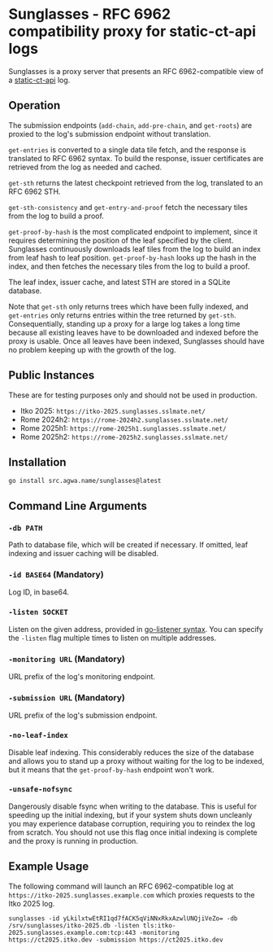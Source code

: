 # Sunglasses - RFC 6962 compatibility proxy for static-ct-api logs

Sunglasses is a proxy server that presents an RFC 6962-compatible view of a [static-ct-api](https://github.com/C2SP/C2SP/blob/main/static-ct-api.md) log.

## Operation

The submission endpoints (`add-chain`, `add-pre-chain`, and `get-roots`) are proxied to the log's submission endpoint without translation.

`get-entries` is converted to a single data tile fetch, and the response is translated to RFC 6962 syntax.  To build the response, issuer certificates are retrieved from the log as needed and cached.

`get-sth` returns the latest checkpoint retrieved from the log, translated to an RFC 6962 STH.

`get-sth-consistency` and `get-entry-and-proof` fetch the necessary tiles from the log to build a proof.

`get-proof-by-hash` is the most complicated endpoint to implement, since it requires determining the position of the leaf specified by the client.  Sunglasses continuously downloads leaf tiles from the log to build an index from leaf hash to leaf position.  `get-proof-by-hash` looks up the hash in the index, and then fetches the necessary tiles from the log to build a proof.

The leaf index, issuer cache, and latest STH are stored in a SQLite database.

Note that `get-sth` only returns trees which have been fully indexed, and `get-entries` only returns entries within the tree returned by `get-sth`.  Consequentially, standing up a proxy for a large log takes a long time because all existing leaves have to be downloaded and indexed before the proxy is usable.  Once all leaves have been indexed, Sunglasses should have no problem keeping up with the growth of the log.

## Public Instances

These are for testing purposes only and should not be used in production.

* Itko 2025: `https://itko-2025.sunglasses.sslmate.net/`
* Rome 2024h2: `https://rome-2024h2.sunglasses.sslmate.net/`
* Rome 2025h1: `https://rome-2025h1.sunglasses.sslmate.net/`
* Rome 2025h2: `https://rome-2025h2.sunglasses.sslmate.net/`

## Installation

```
go install src.agwa.name/sunglasses@latest
```

## Command Line Arguments

### `-db PATH`

Path to database file, which will be created if necessary.  If omitted, leaf indexing and issuer caching will be disabled.

### `-id BASE64` (Mandatory)

Log ID, in base64.

### `-listen SOCKET`

Listen on the given address, provided in [go-listener syntax](https://pkg.go.dev/src.agwa.name/go-listener#readme-listener-syntax).  You can specify the `-listen` flag multiple times to listen on multiple addresses.

### `-monitoring URL` (Mandatory)

URL prefix of the log's monitoring endpoint.

### `-submission URL` (Mandatory)

URL prefix of the log's submission endpoint.

### `-no-leaf-index`

Disable leaf indexing.  This considerably reduces the size of the database and allows you to stand up a proxy without waiting for the log to be indexed, but it means that the `get-proof-by-hash` endpoint won't work.

### `-unsafe-nofsync`

Dangerously disable fsync when writing to the database.  This is useful for speeding up the initial indexing, but if your system shuts down uncleanly you may experience database corruption, requiring you to reindex the log from scratch.  You should not use this flag once initial indexing is complete and the proxy is running in production.

## Example Usage

The following command will launch an RFC 6962-compatible log at `https://itko-2025.sunglasses.example.com` which proxies requests to the Itko 2025 log.

```
sunglasses -id yLkilxtwEtRI1qd7fACK5qViNNxRkxAzwlUNQjiVeZo= -db /srv/sunglasses/itko-2025.db -listen tls:itko-2025.sunglasses.example.com:tcp:443 -monitoring https://ct2025.itko.dev -submission https://ct2025.itko.dev
```
